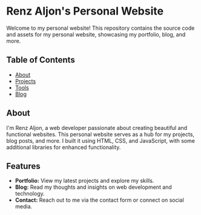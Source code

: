 # Renz Aljon's Personal Website

Welcome to my personal website! This repository contains the source code and assets for my personal website, showcasing my portfolio, blog, and more.

## Table of Contents

- [About](#about)
- [Projects](#projects)
- [Tools](#tools)
- [Blog](#blog)


## About

I'm Renz Aljon, a web developer passionate about creating beautiful and functional websites. This personal website serves as a hub for my projects, blog posts, and more. I built it using HTML, CSS, and JavaScript, with some additional libraries for enhanced functionality.

## Features

- **Portfolio:** View my latest projects and explore my skills.
- **Blog:** Read my thoughts and insights on web development and technology.
- **Contact:** Reach out to me via the contact form or connect on social media.

